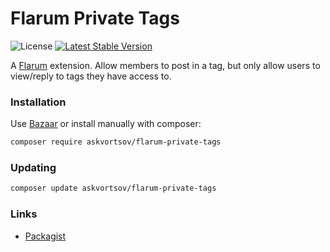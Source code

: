 # Flarum Private Tags

![License](https://img.shields.io/badge/license-MIT-blue.svg) [![Latest Stable Version](https://img.shields.io/packagist/v/askvortsov/flarum-private-tags.svg)](https://packagist.org/packages/askvortsov/flarum-private-tags)

A [Flarum](http://flarum.org) extension. Allow members to post in a tag, but only allow users to view/reply to tags they have access to.

### Installation

Use [Bazaar](https://discuss.flarum.org/d/5151-flagrow-bazaar-the-extension-marketplace) or install manually with composer:

```sh
composer require askvortsov/flarum-private-tags
```

### Updating

```sh
composer update askvortsov/flarum-private-tags
```

### Links

- [Packagist](https://packagist.org/packages/askvortsov/flarum-private-tags)
